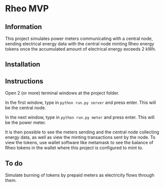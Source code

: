 # Rheo MVP

## Information
This project simulates power meters communicating with a central node, sending electrical energy data with the central node minting Rheo energy tokens once the accumulated amount of electrical energy exceeds 2 kWh. 

## Installation

## Instructions
Open 2 (or more) terminal windows at the project folder.

In the first window, type in `python run.py server` and press enter. This will be the central node.

In the next window, type in `python run.py meter` and press enter. This will be the power meter.

It is then possible to see the meters sending and the central node collecting energy data, as well as view the minting transactions sent by the node.
To view the tokens, use wallet software like metamask to see the balance of Rheo tokens in the wallet where this project is configured to mint to. 

## To do
Simulate burning of tokens by prepaid meters as electricity flows through them.
